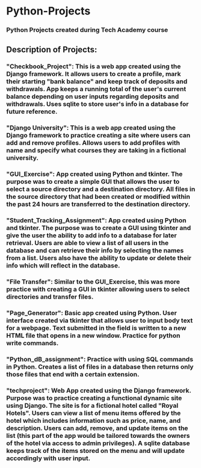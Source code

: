 # Python-Projects
 ### Python Projects created during Tech Academy course

## Description of Projects: 

### "Checkbook_Project": This is a web app created using the Django framework. It allows users to create a profile, mark their starting "bank balance" and keep track of deposits and withdrawals. App keeps a running total of the user's current balance depending on user inputs regarding deposits and withdrawals. Uses sqlite to store user's info in a database for future reference. 

### "Django University": This is a web app created using the Django framework to practice creating a site where users can add and remove profiles. Allows users to add profiles with name and specify what courses they are taking in a fictional university.

### "GUI_Exercise": App created using Python and tkinter. The purpose was to create a simple GUI that allows the user to select a source directory and a destination directory. All files in the source directory that had been created or modified within the past 24 hours are transferred to the destination directory. 

### "Student_Tracking_Assignment": App created using Python and tkinter. The purpose was to create a GUI using tkinter and give the user the ability to add info to a database for later retrieval. Users are able to view a list of all users in the database and can retrieve their info by selecting the names from a list. Users also have the ability to update or delete their info which will reflect in the database. 

### "File Transfer": Similar to the GUI_Exercise, this was more practice with creating a GUI in tkinter allowing users to select directories and transfer files. 

### "Page_Generator": Basic app created using Python. User interface created via tkinter that allows user to input body text for a webpage. Text submitted in the field is written to a new HTML file that opens in a new window. Practice for python write commands. 

### "Python_dB_assignment": Practice with using SQL commands in Python. Creates a list of files in a database then returns only those files that end with a certain extension. 

### "techproject": Web App created using the Django framework. Purpose was to practice creating a functional dynamic site using Django. The site is for a fictional hotel called "Royal Hotels". Users can view a list of menu items offered by the hotel which includes information such as price, name, and description. Users can add, remove, and update items on the list (this part of the app would be tailored towards the owners of the hotel via access to admin privileges). A sqlite database keeps track of the items stored on the menu and will update accordingly with user input. 

